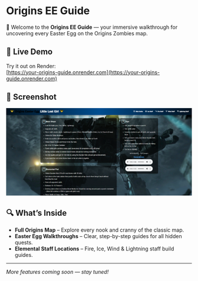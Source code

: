 # Origins EE Guide

👻 Welcome to the **Origins EE Guide** — your immersive walkthrough for uncovering every Easter Egg on the Origins Zombies map.

## 🚀 Live Demo

Try it out on Render:  
[https://your-origins-guide.onrender.com](https://your-origins-guide.onrender.com)

## 📸 Screenshot

![App Screenshot](src/assets/Pictures/ReadMe.png)

## 🔍 What’s Inside

- **Full Origins Map** – Explore every nook and cranny of the classic map.  
- **Easter Egg Walkthroughs** – Clear, step-by-step guides for all hidden quests.  
- **Elemental Staff Locations** – Fire, Ice, Wind & Lightning staff build guides.  

---

*More features coming soon — stay tuned!*  
